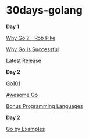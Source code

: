 # 30days-golang
**Day 1**

 [Why Go ? - Rob Pike](https://www.youtube.com/watch?v=FTl0tl9BGdc)
 
 [Why Go Is Successful](https://www.youtube.com/watch?v=k9Zbuuo51go)
 
 [Latest Release](https://golang.org/dl/)

**Day 2**

 [Go101](https://go101.org/article/101.html)
 
 [Awesome Go](https://github.com/avelino/awesome-go)
 
 [Bonus Programming Languages](https://hackernoon.com/i-finally-understand-static-vs-dynamic-typing-and-you-will-too-ad0c2bd0acc7)
 
 **Day 2**
 
 [Go by Examples](https://gobyexample.com/)
